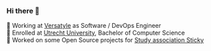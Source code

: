 ### Hi there 👋

💼 Working at [Versatyle](https://github.com/VersatyleGroup/) as Software / DevOps Engineer <br>
🏫 Enrolled at [Utrecht University](https://www.uu.nl/en), Bachelor of Computer Science <br>
🔧 Worked on some Open Source projects for [Study association Sticky](https://github.com/svsticky/)
